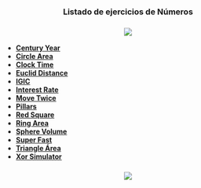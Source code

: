 <h3 align='center'> <b>Listado de ejercicios de Números<b> </h3>

<h3 align="center"><img src="https://web.archive.org/web/20090902072522/http://geocities.com/revival_center/bar.gif"/></h3>

<ul>
    <li><a href="https://github.com/toninavhd/1-DAW_pt2/blob/main/PRO/ut2/ejercicios/numeros/century-year.py"> Century Year </a></li>
    <li><a href="https://github.com/toninavhd/1-DAW_pt2/blob/main/PRO/ut2/ejercicios/numeros/circle-area.py">Circle Area</a></li>
    <li><a href="https://github.com/toninavhd/1-DAW_pt2/blob/main/PRO/ut2/ejercicios/numeros/clock-time.py"> Clock Time</a></li>
    <li><a href="https://github.com/toninavhd/1-DAW_pt2/blob/main/PRO/ut2/ejercicios/numeros/euclid-distance.py"> Euclid Distance </a></li>
    <li><a href="https://github.com/toninavhd/1-DAW_pt2/blob/main/PRO/ut2/ejercicios/numeros/igic.py"> IGIC </a></li>
    <li><a href="https://github.com/toninavhd/1-DAW_pt2/blob/main/PRO/ut2/ejercicios/numeros/interest-rate.py"> Interest Rate </a></li>
    <li><a href="https://github.com/toninavhd/1-DAW_pt2/blob/main/PRO/ut2/ejercicios/numeros/move-twice.py">Move Twice </a></li>
    <li><a href="https://github.com/toninavhd/1-DAW_pt2/blob/main/PRO/ut2/ejercicios/numeros/pillars.py">Pillars</a></li>
    <li><a href="https://github.com/toninavhd/1-DAW_pt2/blob/main/PRO/ut2/ejercicios/numeros/red-square.py"> Red Square</a></li>
    <li><a href="https://github.com/toninavhd/1-DAW_pt2/blob/main/PRO/ut2/ejercicios/numeros/ring-area.py">Ring Area</a></li>
    <li><a href="https://github.com/toninavhd/1-DAW_pt2/blob/main/PRO/ut2/ejercicios/numeros/sphere-volume.py">Sphere Volume</a></li>
    <li><a href="https://github.com/toninavhd/1-DAW_pt2/blob/main/PRO/ut2/ejercicios/numeros/super-fast.py">Super Fast </a></li>
    <li><a href="https://github.com/toninavhd/1-DAW_pt2/blob/main/PRO/ut2/ejercicios/numeros/triangle-area.py"> Triangle Área </a></li>
    <li><a href="https://github.com/toninavhd/1-DAW_pt2/blob/main/PRO/ut2/ejercicios/numeros/xor-sim.py"> Xor Simulator </a></li>
</ul>

<h3 align="center"><img src="https://web.archive.org/web/20090902072522/http://geocities.com/revival_center/bar.gif"/></h3>
